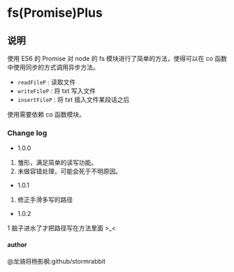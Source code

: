 # fs(Promise)Plus 

## 说明

使用 ES6 的 Promise 对 node 的 fs 模块进行了简单的方法，使得可以在 co 函数中使用同步的方式调用异步方法。

- `readFileP` : 读取文件
- `writeFileP` : 将 txt 写入文件
- `insertFileP` : 将 txt 插入文件某段话之后

使用需要依赖 co 函数模块。

### Change log

- 1.0.0

1. 雏形，满足简单的读写功能。
2. 未做容错处理，可能会死于不明原因。

- 1.0.1

1. 修正手滑多写的路径

- 1.0.2 

1 脑子进水了才把路径写在方法里面 >_<

#### author

@龙骑将杨影枫:github/stormrabbit  